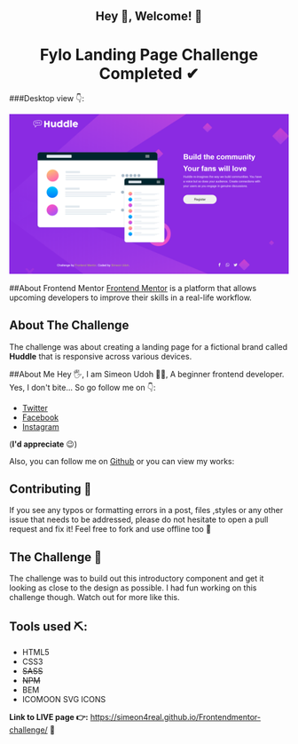 
## <center> Hey 🙂, Welcome! 👋</center>

# <center>Fylo Landing Page Challenge Completed ✔</center>

###Desktop view 👇: 


![Desktop view](images/Huddle&#32;desktop&#32;preview.png)

##About Frontend Mentor
[ Frontend Mentor](https://www.frontendmentor.io) is a platform that allows upcoming developers to improve their skills in a real-life workflow. 

## About The Challenge
The challenge was about creating a landing page for a fictional brand called **Huddle** that is responsive across various devices.  

##About Me
Hey 🖐, I am Simeon Udoh 🙋‍♂️, A beginner frontend developer. Yes, I don't bite... So go follow me on 👇: 
+  [Twitter](https://twitter.com/Techviberng)
+   [Facebook](https://facebook.com/Simeon.udoh.71)
+   [Instagram](https://instagram.com/simicode) 

(**I'd appreciate** 😉)

Also,  you can follow me on [Github](https://github.com/simeon4real) or you can view my works: 


## Contributing 🤝

If you see any typos or formatting errors in a post, files ,styles or any other issue that needs to be addressed, please do not hesitate to open a pull request and fix it! Feel free to fork and use offline too 🙌

## The Challenge 💪

The challenge was to build out this introductory component and get it looking as close to the design as possible. I had fun  working on this challenge though. Watch out for more like this. 

## Tools used ⛏: 
* HTML5
* CSS3
* ~~SASS~~
* ~~NPM~~
* BEM
* ICOMOON SVG ICONS

**Link to LIVE page 👉:** https://simeon4real.github.io/Frontendmentor-challenge/ 🚀



